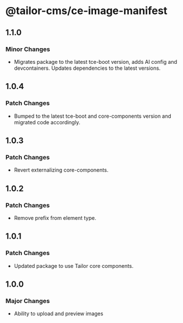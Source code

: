 # @tailor-cms/ce-image-manifest

## 1.1.0

### Minor Changes

- Migrates package to the latest tce-boot version, adds AI config and devcontainers. Updates dependencies to the latest versions.

## 1.0.4

### Patch Changes

- Bumped to the latest tce-boot and core-components version and migrated code accordingly.

## 1.0.3

### Patch Changes

- Revert externalizing core-components.

## 1.0.2

### Patch Changes

- Remove prefix from element type.

## 1.0.1

### Patch Changes

- Updated package to use Tailor core components.

## 1.0.0

### Major Changes

- Ability to upload and preview images

